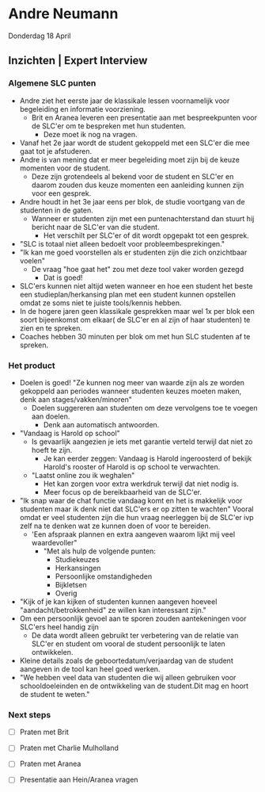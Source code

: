 # Andre Neumann

Donderdag 18 April

## Inzichten  \| Expert Interview

### Algemene SLC punten

* Andre ziet het eerste jaar de klassikale lessen voornamelijk voor begeleiding en informatie voorziening.
  * Brit en Aranea leveren een presentatie aan met bespreekpunten voor de SLC'er om te bespreken met hun studenten.
    * Deze moet ik nog na vragen. 
* Vanaf het 2e jaar wordt de student gekoppeld met een SLC'er die mee gaat tot je afstuderen. 
* Andre is van mening dat er meer begeleiding moet zijn bij de keuze momenten voor de student.
  * Deze zijn grotendeels al bekend voor de student en SLC'er en  daarom zouden dus keuze momenten een aanleiding kunnen zijn voor een gesprek. 
* Andre houdt in het 3e jaar eens per blok, de studie voortgang van de studenten in de gaten.
  * Wanneer er studenten zijn met een puntenachterstand dan stuurt hij bericht naar de SLC'er van die student.
    * Het verschilt per SLC'er of dit wordt opgepakt tot een gesprek. 
* "SLC is totaal niet alleen bedoelt voor probleembesprekingen." 
* "Ik kan me goed voorstellen als er studenten zijn die zich onzichtbaar voelen"
  * De vraag "hoe gaat het" zou met deze tool vaker worden gezegd
    * Dat is goed! 
* SLC'ers kunnen niet altijd weten wanneer en hoe een student het beste een studieplan/herkansing plan met een student kunnen opstellen omdat ze soms niet te juiste tools/kennis hebben. 
* In de hogere jaren geen klassikale gesprekken maar wel 1x per blok een soort bijeenkomst om elkaar\( de SLC'er en al zijn of haar studenten\) te zien en te spreken. 
* Coaches hebben 30 minuten per blok om met hun SLC studenten af te spreken.

### Het product

* Doelen is goed! "Ze kunnen nog meer van waarde zijn als ze worden gekoppeld aan periodes wanneer studenten keuzes moeten maken, denk aan stages/vakken/minoren"
  * Doelen suggereren aan studenten om deze vervolgens toe te voegen aan doelen.
    * Denk aan automatisch antwoorden. 
* "Vandaag is Harold op school"
  * Is gevaarlijk aangezien je iets met garantie verteld terwijl dat niet zo hoeft te zijn.
    * Je kan eerder zeggen: Vandaag is Harold ingeroosterd of bekijk Harold's rooster of Harold is op school te verwachten. 
  * "Laatst online zou ik weghalen"
    * Het kan zorgen voor extra werkdruk terwijl dat niet nodig is.
    * Meer focus op de bereikbaarheid van de SLC'er. 
* "Ik snap waar de chat functie vandaag komt en het is makkelijk voor studenten maar ik denk niet dat SLC'ers er op zitten te wachten" Vooral omdat er veel studenten zijn die hun vraag neerleggen bij de SLC'er ivp zelf na te denken wat ze kunnen doen of voor te bereiden.
  * 'Een afspraak plannen en extra aangeven waarom lijkt mij veel waardevoller"
    * "Met als hulp de volgende punten:
      * Studiekeuzes
      * Herkansingen
      * Persoonlijke omstandigheden
      * Bijkletsen
      * Overig 
* "Kijk of je kan kijken of studenten kunnen aangeven hoeveel "aandacht/betrokkenheid" ze willen kan interessant zijn." 
* Om een persoonlijk gevoel aan te sporen zouden aantekeningen voor SLC'ers heel handig zijn
  * De data wordt alleen gebruikt ter verbetering van de relatie van SLC'er en student om vooral de student persoonlijk te laten ontwikkelen. 
* Kleine details zoals de geboortedatum/verjaardag van de student aangeven in de tool kan heel goed werken. 
* "We hebben veel data van studenten die wij alleen gebruiken voor schooldoeleinden en de ontwikkeling van de student.Dit mag en hoort de student te weten."

### Next steps

* [ ] Praten met Brit
* [ ] Praten met Charlie Mulholland
* [ ] Praten met Aranea
* [ ] Presentatie aan Hein/Aranea vragen

